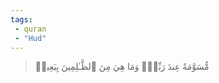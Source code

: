 ```yaml
---
tags: 
 - quran 
 - "Hud"
---
```


> مُّسَوَّمَةً عِندَ رَبِّكَۖ وَمَا هِيَ مِنَ ٱلظَّـٰلِمِينَ بِبَعِيدٖ
